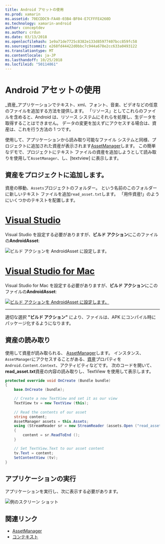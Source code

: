 ```yaml
---
title: Android アセットの使用
ms.prod: xamarin
ms.assetid: 70ECDDC9-FA40-03B4-BF04-E7CFFFE4260D
ms.technology: xamarin-android
author: conceptdev
ms.author: crdun
ms.date: 03/13/2018
ms.openlocfilehash: 1e9a71de7725c8382e133d85977407bcc859fc58
ms.sourcegitcommit: e268fd44422d0bbc7c944a678e2cc633a0493122
ms.translationtype: MT
ms.contentlocale: ja-JP
ms.lasthandoff: 10/25/2018
ms.locfileid: "50114861"
---
```

# <a name="using-android-assets"></a>Android アセットの使用

_資産_アプリケーションでテキスト、xml、フォント、音楽、ビデオなどの任意のファイルを追加する方法を提供します。 「リソース」としてこれらのファイルを含めると、Android は、リソース システムにそれらを処理し、生データを取得することはできません。 データの変更を加えずにアクセスする場合は、資産は、これを行う方法の 1 つです。

使用して、アプリケーションから読み取り可能なファイル システムと同様、プロジェクトに追加された資産が表示されます[AssetManager](https://developer.xamarin.com/api/type/Android.Content.Res.AssetManager/)します。
この簡単なデモで、プロジェクトにテキスト ファイルの資産を追加しようとして読み取りを使用して`AssetManager`、し、[textview] に表示します。


## <a name="add-asset-to-project"></a>資産をプロジェクトに追加します。

資産の移動、`Assets`プロジェクトのフォルダー。 という名前のこのフォルダーに新しいテキスト ファイルを追加`read_asset.txt`します。 「用件資産!」のようにいくつかのテキストを配置します。

# <a name="visual-studiotabwindows"></a>[Visual Studio](#tab/windows)

Visual Studio を設定する必要がありますが、**ビルド アクション**にこのファイルの**AndroidAsset**:

![ビルド アクションを AndroidAsset に設定します。](android-assets-images/asset-properties-vs.png) 

# <a name="visual-studio-for-mactabmacos"></a>[Visual Studio for Mac](#tab/macos)

Visual Studio for Mac を設定する必要がありますが、**ビルド アクション**にこのファイルの**AndroidAsset**:

[![ビルド アクションを AndroidAsset に設定します。](android-assets-images/asset-properties-xs-sml.png)](android-assets-images/asset-properties-xs.png#lightbox)

-----

適切な選択 **"ビルド アクション"** により、ファイルは、APK にコンパイル時にパッケージ化するようになります。


## <a name="reading-assets"></a>資産の読み取り

使用して資産が読み取られる、 [AssetManager](https://developer.xamarin.com/api/type/Android.Content.Res.AssetManager/)します。 インスタンス、`AssetManager`にアクセスすることがある、[資産](https://developer.xamarin.com/api/property/Android.Content.Context.Assets/)プロパティを`Android.Content.Context`、アクティビティなどです。
次のコードを開いて、 **read_asset.txt**資産の内容の読み取りし、TextView を使用して表示します。

```csharp
protected override void OnCreate (Bundle bundle)
{
    base.OnCreate (bundle);

    // Create a new TextView and set it as our view
    TextView tv = new TextView (this);
    
    // Read the contents of our asset
    string content;
    AssetManager assets = this.Assets;
    using (StreamReader sr = new StreamReader (assets.Open ("read_asset.txt")))
    {
        content = sr.ReadToEnd ();
    }

    // Set TextView.Text to our asset content
    tv.Text = content;
    SetContentView (tv);
}
```


## <a name="running-the-application"></a>アプリケーションの実行

アプリケーションを実行し、次に表示する必要があります。

![例のスクリーン ショット](android-assets-images/screenshot.png)


## <a name="related-links"></a>関連リンク

- [AssetManager](https://developer.xamarin.com/api/type/Android.Content.Res.AssetManager/)
- [コンテキスト](https://developer.xamarin.com/api/type/Android.Content.Context/)
